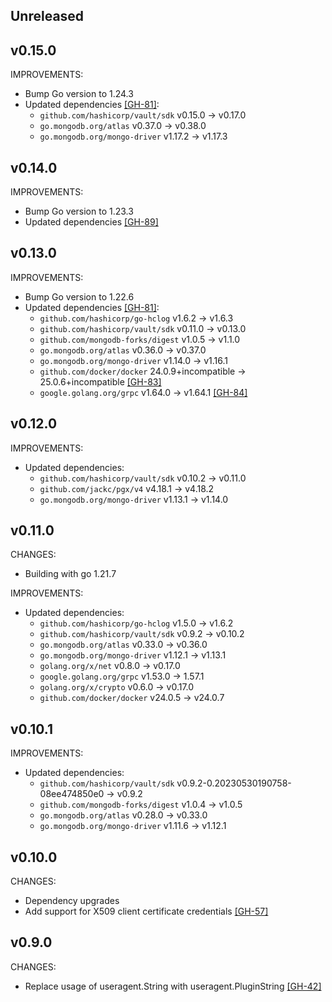 ## Unreleased

## v0.15.0
IMPROVEMENTS:
* Bump Go version to 1.24.3
* Updated dependencies [[GH-81]](https://github.com/hashicorp/vault-plugin-database-mongodbatlas/pull/81):
  * `github.com/hashicorp/vault/sdk` v0.15.0 -> v0.17.0
  * `go.mongodb.org/atlas` v0.37.0 -> v0.38.0
  * `go.mongodb.org/mongo-driver` v1.17.2 -> v1.17.3

## v0.14.0

IMPROVEMENTS:
* Bump Go version to 1.23.3
* Updated dependencies [[GH-89]](https://github.com/hashicorp/vault-plugin-database-mongodbatlas/pull/89)

## v0.13.0

IMPROVEMENTS:
* Bump Go version to 1.22.6
* Updated dependencies [[GH-81]](https://github.com/hashicorp/vault-plugin-database-mongodbatlas/pull/81):
  * `github.com/hashicorp/go-hclog` v1.6.2 -> v1.6.3
  * `github.com/hashicorp/vault/sdk` v0.11.0 -> v0.13.0
  * `github.com/mongodb-forks/digest` v1.0.5 -> v1.1.0
  * `go.mongodb.org/atlas` v0.36.0 -> v0.37.0
  * `go.mongodb.org/mongo-driver` v1.14.0 -> v1.16.1
  * `github.com/docker/docker` 24.0.9+incompatible -> 25.0.6+incompatible [[GH-83]](https://github.com/hashicorp/vault-plugin-database-mongodbatlas/pull/83)
  * `google.golang.org/grpc` v1.64.0 -> v1.64.1 [[GH-84]](https://github.com/hashicorp/vault-plugin-database-mongodbatlas/pull/84)

## v0.12.0

IMPROVEMENTS:
* Updated dependencies:
  * `github.com/hashicorp/vault/sdk` v0.10.2 -> v0.11.0
  * `github.com/jackc/pgx/v4` v4.18.1 -> v4.18.2
  * `go.mongodb.org/mongo-driver` v1.13.1 -> v1.14.0

## v0.11.0

CHANGES:
* Building with go 1.21.7

IMPROVEMENTS:
* Updated dependencies:
  * `github.com/hashicorp/go-hclog` v1.5.0 -> v1.6.2
  * `github.com/hashicorp/vault/sdk` v0.9.2 -> v0.10.2
  * `go.mongodb.org/atlas` v0.33.0 -> v0.36.0
  * `go.mongodb.org/mongo-driver` v1.12.1 -> v1.13.1
  * `golang.org/x/net` v0.8.0 -> v0.17.0
  * `google.golang.org/grpc` v1.53.0 -> 1.57.1
  * `golang.org/x/crypto` v0.6.0 -> v0.17.0
  * `github.com/docker/docker` v24.0.5 -> v24.0.7

## v0.10.1

IMPROVEMENTS:
* Updated dependencies:
   * `github.com/hashicorp/vault/sdk` v0.9.2-0.20230530190758-08ee474850e0 -> v0.9.2
   * `github.com/mongodb-forks/digest` v1.0.4 -> v1.0.5
   * `go.mongodb.org/atlas` v0.28.0 -> v0.33.0
   * `go.mongodb.org/mongo-driver` v1.11.6 -> v1.12.1

## v0.10.0

CHANGES:

- Dependency upgrades
- Add support for X509 client certificate credentials [[GH-57]](https://github.com/hashicorp/vault-plugin-database-mongodbatlas/pull/57)

## v0.9.0

CHANGES:

- Replace usage of useragent.String with useragent.PluginString [[GH-42]](https://github.com/hashicorp/vault-plugin-database-mongodbatlas/pull/42)
